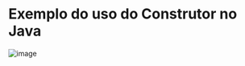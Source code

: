 # Exemplo do uso do Construtor no Java

![image](https://user-images.githubusercontent.com/67395760/135184780-a3bce1aa-d25a-4976-ba43-af895d17c6a3.png)


